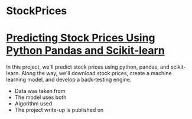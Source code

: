 # StockPrices

# [Predicting Stock Prices Using Python Pandas and Scikit-learn](https://aljocastro.github.io/stockprices/)

In this project, we'll predict stock prices using python, pandas, and scikit-learn. Along the way, we'll download stock prices, create a machine learning model, and develop a back-testing engine. 
* Data was taken from
* The model uses both
* Algorithm used
* The project write-up is published on
